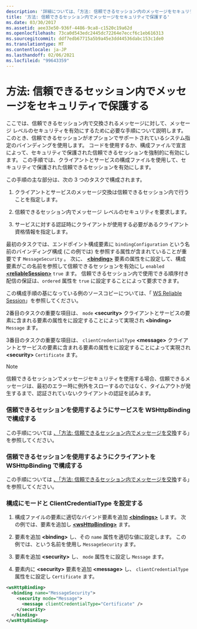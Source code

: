 ```yaml
---
description: '詳細については、「方法: 信頼できるセッション内のメッセージをセキュリティで保護する」を参照してください。'
title: '方法: 信頼できるセッション内でメッセージをセキュリティで保護する'
ms.date: 03/30/2017
ms.assetid: aee33e50-936f-4486-9ca8-c1520c19a62d
ms.openlocfilehash: 73ca0d543edc2445dc72264e7eccf6c1eb616313
ms.sourcegitcommit: ddf7edb67715a5b9a45e3dd44536dabc153c1de0
ms.translationtype: MT
ms.contentlocale: ja-JP
ms.lasthandoff: 02/06/2021
ms.locfileid: "99643359"
---
```

# <a name="how-to-secure-messages-within-reliable-sessions"></a>方法: 信頼できるセッション内でメッセージをセキュリティで保護する

ここでは、信頼できるセッション内で交換されるメッセージに対して、メッセージ レベルのセキュリティを有効にするために必要な手順について説明します。このとき、信頼できるセッションがオプションでサポートされているシステム指定のバインディングを使用します。 コードを使用するか、構成ファイルで宣言によって、セキュリティで保護された信頼できるセッションを強制的に有効にします。 この手順では、クライアントとサービスの構成ファイルを使用して、セキュリティで保護された信頼できるセッションを有効にします。

この手順の主な部分は、次の 3 つのタスクで構成されます。

1. クライアントとサービスのメッセージ交換は信頼できるセッション内で行うことを指定します。

1. 信頼できるセッション内でメッセージ レベルのセキュリティを要求します。

1. サービスに対する認証時にクライアントが使用する必要があるクライアント資格情報を指定します。

最初のタスクでは、エンドポイント構成要素に `bindingConfiguration` という名前のバインディング構成 (この例では) を参照する属性が含まれていることが重要です `MessageSecurity` 。 次に、 [**\<binding>**](../../configure-apps/file-schema/wcf/bindings.md) 要素の属性をに設定して、構成要素がこの名前を参照して信頼できるセッションを有効にし `enabled` [**\<reliableSession>**](/previous-versions/ms731375(v=vs.90)) `true` ます。 信頼できるセッション内で使用できる順序付き配信の保証は、`ordered` 属性を `true` に設定することによって要求できます。

この構成手順の基になっている例のソースコピーについては、「 [WS Reliable Session](../samples/ws-reliable-session.md)」を参照してください。

2番目のタスクの重要な項目は、 `mode` **\<security>** クライアントとサービスの要素に含まれる要素の属性をに設定することによって実現され **\<binding>** `Message` ます。

3番目のタスクの重要な項目は、 `clientCredentialType` **\<message>** クライアントとサービスの要素に含まれる要素の属性をに設定することによって実現され **\<security>** `Certificate` ます。

> [!NOTE]
> 信頼できるセッションでメッセージセキュリティを使用する場合、信頼できるメッセージは、最初のエラー時に例外をスローするのではなく、タイムアウトが発生するまで、認証されていないクライアントの認証を試みます。

### <a name="configure-the-service-with-a-wshttpbinding-to-use-a-reliable-session"></a>信頼できるセッションを使用するようにサービスを WSHttpBinding で構成する

この手順については [、「方法: 信頼できるセッション内でメッセージを交換](how-to-exchange-messages-within-a-reliable-session.md)する」を参照してください。

### <a name="configure-the-client-with-a-wshttpbinding-to-use-a-reliable-session"></a>信頼できるセッションを使用するようにクライアントを WSHttpBinding で構成する

この手順については [、「方法: 信頼できるセッション内でメッセージを交換](how-to-exchange-messages-within-a-reliable-session.md)する」を参照してください。

### <a name="set-the-mode-and-clientcredentialtype-in-configuration"></a>構成にモードと ClientCredentialType を設定する

1. 構成ファイルの要素に適切なバインド要素を追加 [**\<bindings>**](../../configure-apps/file-schema/wcf/bindings.md) します。 次の例では、要素を追加し [**\<wsHttpBinding>**](../../configure-apps/file-schema/wcf/wshttpbinding.md) ます。

1. 要素を追加 **\<binding>** し、その `name` 属性を適切な値に設定します。 この例では、という名前を使用し `MessageSecurity` ます。

1. 要素を追加 **\<security>** し、 `mode` 属性をに設定し `Message` ます。

1. 要素内に **\<security>** 要素を追加 **\<message>** し、 `clientCredentialType` 属性をに設定し `Certificate` ます。

```xml
<wsHttpBinding>
  <binding name="MessageSecurity">
    <security mode="Message">
      <message clientCredentialType="Certificate" />
    </security>
  </binding>
</wsHttpBinding>
```
